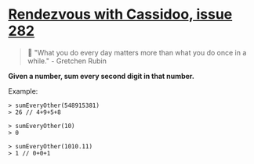 # [Rendezvous with Cassidoo, issue 282](https://buttondown.email/cassidoo/archive/what-you-do-every-day-matters-more-than-what-you/)

>🎊 "What you do every day matters more than what you do once in a while." - Gretchen Rubin

**Given a number, sum every second digit in that number.**

Example:

```
> sumEveryOther(548915381)
> 26 // 4+9+5+8

> sumEveryOther(10)
> 0 

> sumEveryOther(1010.11)
> 1 // 0+0+1
```